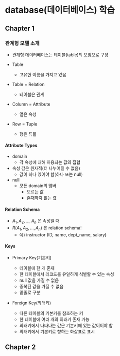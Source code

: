 # database(데이터베이스) 학습

## Chapter 1

### 관계형 모델 소개

- 관계형 데이터베이스는 테이블(table)의 모임으로 구성
- Table
    - 고유한 이름을 가지고 있음

- Table = Relation
    - 테이블은 관계
- Column = Attribute
    - 열은 속성
- Row = Tuple
    - 행은 튜플

#### Attribute Types

- domain
    - 각 속성에 대해 허용되는 값의 집합
- 속성 값은 원자적(더 나누어질 수 없음)
    - 값이 하나 있어야 함(하나 또는 null)
- null
    - 모든 domain의 멤버
        - 모르는 값
        - 존재하지 않는 값

#### Relation Schema

- $A_1, A_2, ..., A_n$ 은 속성일 때
- $R(A_1, A_2, ..., A_n)$ 은 relation schema!
    - 예) instructor (ID,  name, dept_name, salary)

#### Keys

- Primary Key(기본키)
    - 테이블에 한 개 존재
    - 한 테이블에서 레코드를 유일하게 식별할 수 있는 속성
    - null 값을 가질 수 없음
    - 중복된 값을 가질 수 없음
    - 밑줄로 구분


- Foreign Key(외래키)
    - 다른 테이블의 기본키를 참조하는 키
    - 한 테이블에 여러 개의 외래키 존재 가능
    - 외래키에서 나타나는 값은 기본키에 있는 값이어야 함
    - 외래키에서 기본키로 향하는 화살표로 표시

## Chapter 2
